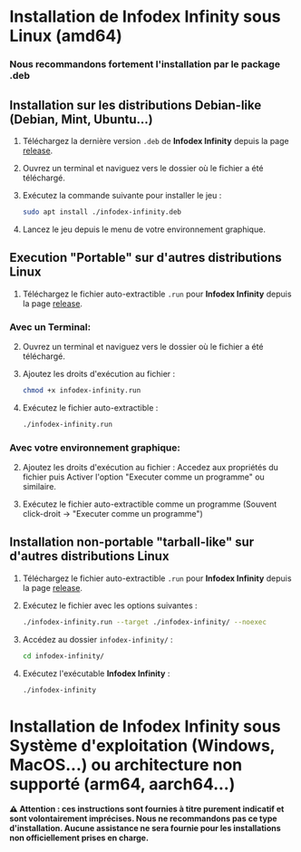 # Installation de Infodex Infinity sous Linux (amd64)

### Nous recommandons fortement l'installation par le package .deb

## Installation sur les distributions Debian-like (Debian, Mint, Ubuntu...)

1. Téléchargez la dernière version `.deb` de **Infodex Infinity** depuis la page [release](/t3-les-autres-ind-cis/the-email-game/-/releases).
   
2. Ouvrez un terminal et naviguez vers le dossier où le fichier a été téléchargé.

3. Exécutez la commande suivante pour installer le jeu :

   ```bash
   sudo apt install ./infodex-infinity.deb
   ```
4. Lancez le jeu depuis le menu de votre environnement graphique.

## Execution "Portable" sur d'autres distributions Linux

1. Téléchargez le fichier auto-extractible `.run` pour **Infodex Infinity** depuis la page [release](/t3-les-autres-ind-cis/the-email-game/-/releases).

### Avec un Terminal:
2. Ouvrez un terminal et naviguez vers le dossier où le fichier a été téléchargé.

3. Ajoutez les droits d'exécution au fichier :

   ```bash
   chmod +x infodex-infinity.run
   ```

4. Exécutez le fichier auto-extractible :

   ```bash
   ./infodex-infinity.run
   ```

### Avec votre environnement graphique:
2. Ajoutez les droits d'exécution au fichier : Accedez aux propriétés du fichier puis Activer l'option "Executer comme un programme" ou similaire.

3. Exécutez le fichier auto-extractible comme un programme (Souvent click-droit -> "Executer comme un programme")


## Installation non-portable "tarball-like" sur d'autres distributions Linux

1. Téléchargez le fichier auto-extractible `.run` pour **Infodex Infinity** depuis la page [release](/t3-les-autres-ind-cis/the-email-game/-/releases).

1. Exécutez le fichier avec les options suivantes :

   ```bash
   ./infodex-infinity.run --target ./infodex-infinity/ --noexec
   ```

2. Accédez au dossier `infodex-infinity/` :

   ```bash
   cd infodex-infinity/
   ```

3. Exécutez l'exécutable **Infodex Infinity** :

   ```bash
   ./infodex-infinity
   ```

# Installation de Infodex Infinity sous Système d'exploitation (Windows, MacOS...) ou architecture non supporté (arm64, aarch64...)

**⚠️ Attention : ces instructions sont fournies à titre purement indicatif et sont volontairement imprécises. Nous ne recommandons pas ce type d'installation. Aucune assistance ne sera fournie pour les installations non officiellement prises en charge.**

